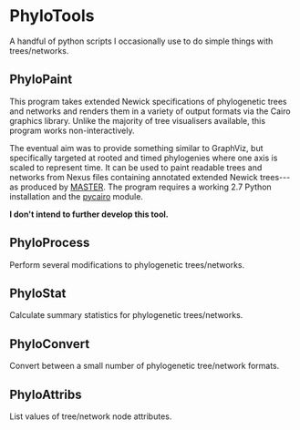 PhyloTools
==========

A handful of python scripts I occasionally use to do simple things
with trees/networks.


## PhyloPaint

This program takes extended Newick specifications of phylogenetic
trees and networks and renders them in a variety of output formats via
the Cairo graphics library.  Unlike the majority of tree visualisers
available, this program works non-interactively.

The eventual aim was to provide something similar to GraphViz, but specifically
targeted at rooted and timed phylogenies where one axis is scaled to represent
time.  It can be used to paint readable trees and networks from Nexus files
containing annotated extended Newick trees---as produced by
[MASTER](http://tgvaughan.github.com/MASTER).  The program requires a working
2.7 Python installation and the [pycairo](http://cairographics.org/pycairo/)
module.

**I don't intend to further develop this tool.**

## PhyloProcess

Perform several modifications to phylogenetic trees/networks.

## PhyloStat

Calculate summary statistics for phylogenetic trees/networks.

## PhyloConvert

Convert between a small number of phylogenetic tree/network formats.

## PhyloAttribs

List values of tree/network node attributes.
